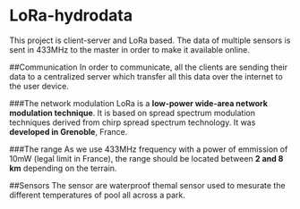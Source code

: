 # LoRa-hydrodata
This project is client-server and LoRa based. The data of multiple sensors is sent in 433MHz to the master in order to make it available online.


##Communication 
In order to communicate, all the clients are sending their data to a centralized server which transfer all this data over the internet to the user device.

###The network modulation
LoRa is a **low-power wide-area network modulation technique**. It is based on spread spectrum modulation techniques derived from chirp spread spectrum technology. It was **developed in Grenoble**, France.

###The range
As we use 433MHz frequency with a power of emmission of 10mW (legal limit in France), the range should be located between **2 and 8 km** depending on the terrain.

##Sensors
The sensor are waterproof themal sensor used to mesurate the different temperatures of pool all across a park.



